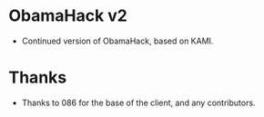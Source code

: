 # ObamaHack v2

 - Continued version of ObamaHack, based on KAMI.
 
 # Thanks
 
  - Thanks to 086 for the base of the client, and any contributors.
